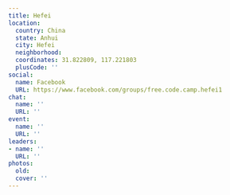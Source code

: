 ```yaml
---
title: Hefei
location:
  country: China
  state: Anhui
  city: Hefei
  neighborhood: 
  coordinates: 31.822809, 117.221803
  plusCode: ''
social:
  name: Facebook
  URL: https://www.facebook.com/groups/free.code.camp.hefei1
chat:
  name: ''
  URL: ''
event:
  name: ''
  URL: ''
leaders:
- name: ''
  URL: ''
photos:
  old: 
  cover: ''
---
```

